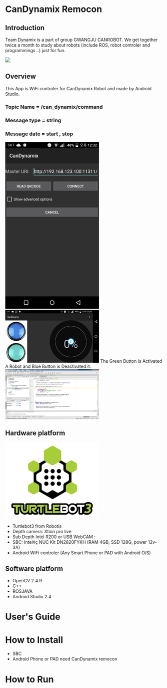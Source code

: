 # CanDynamix Remocon


  ## Introduction

  Team Dynamix is a part of group GWANGJU CANROBOT. We get together twice a month to study about robots (include ROS, robot controler and programmings ..)  just for fun.
  
  <img src="https://github.com/candynamix/can_dynamix/blob/master/gjcanrobot.jpg" width="100">

  ## Overview
  This App is WiFi controler for CanDynamix Robot and made by Android Studio.     
 
###  Topic Name = /can_dynamix/command
###  Message type = string
###  Message date = start , stop

  <img src="https://raw.githubusercontent.com/candynamix/can_dynamix_remocon/master/docs/start.png" width="300">
  <img src="https://raw.githubusercontent.com/candynamix/can_dynamix_remocon/master/docs/run.png" width="300">
    The Green Button is Activated A Robot and Blue Button is Deactivated it. 

  <img src="https://raw.githubusercontent.com/candynamix/can_dynamix_remocon/master/docs/AndroidStudio.PNG" width="300">
  

  
  ## Hardware platform
  <img src="https://raw.githubusercontent.com/ROBOTIS-GIT/ROBOTIS-Documents/master/wiki-images/Turtlebot3/Turtlebot3_logo.jpg" width="300">
  
  - Turtlebot3 from Robotis
  - Depth camera: Xtion pro live 
  - Sub Depth Intel R200 or USB WebCAM : 
  - SBC:  Intel¢ç NUC Kit DN2820FYKH (RAM 4GB, SSD 128G, power 12v-3A)  
  - Android WiFi controler (Any Smart Phone or PAD with Android O/S)

 ## Software platform 
  
  - OpenCV  2.4.9  
  - C++
  - ROSJAVA
  - Android Studio 2.4 

# User's Guide


# How to Install 
   - SBC
   - Android Phone or PAD  need CanDynamix remocon   

# How to Run
